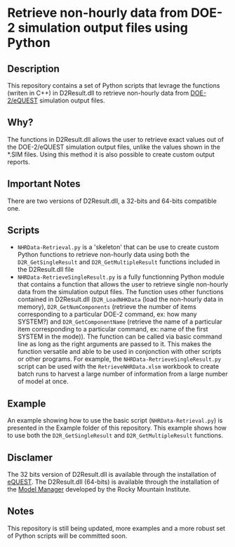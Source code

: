 # Retrieve non-hourly data from DOE-2 simulation output files using Python

## Description
This repository contains a set of Python scripts that levrage the functions (writen in C++) in D2Result.dll to retrieve non-hourly data from [DOE-2/eQUEST](http://www.doe2.com/) simulation output files.

## Why?
The functions in D2Result.dll allows the user to retrieve exact values out of the DOE-2/eQUEST simulation output files, unlike the values shown in the *.SIM files.
Using this method it is also possible to create custom output reports.

## Important Notes
There are two versions of D2Result.dll, a 32-bits and 64-bits compatible one.

## Scripts
- `NHRData-Retrieval.py` is a 'skeleton' that can be use to create custom Python functions to retrieve non-hourly data using both the `D2R_GetSingleResult` and `D2R_GetMultipleResult` functions included in the D2Result.dll file
- `NHRData-RetrieveSingleResult.py` is a fully functionning Python module that contains a function that allows the user to retrieve single non-hourly data from the simulation output files. The function uses other functions contained in D2Result.dll (`D2R_LoadNHKData` (load the non-hourly data in memory), `D2R_GetNumComponents` (retrieve the number of items corresponding to a particular DOE-2 command, ex: how many SYSTEM?) and `D2R_GetComponentName` (retrieve the name of a particular item corresponding to a particular command, ex: name of the first SYSTEM in the mode)). The function can be called via basic command line as long as the right arguments are passed to it. This makes the function versatile and able to be used in conjonction with other scripts or other programs. For example, the `NHRData-RetrieveSingleResult.py` script can be used with the `RetrieveNHRData.xlsm` workbook to create batch runs to harvest a large number of information from a large number of model at once.

## Example
An example showing how to use the basic script (`NHRData-Retrieval.py`) is presented in the Example folder of this repository. This example shows how to use both the `D2R_GetSingleResult` and `D2R_GetMultipleResult` functions.

## Disclamer
The 32 bits version of D2Result.dll is available through the installation of [eQUEST](http://www.doe2.com/equest/). The D2Result.dll (64-bits) is available through the installation of the [Model Manager](http://www.rmi.org/ModelingTools) developed by the Rocky Mountain Institute.

## Notes
This repository is still being updated, more examples and a more robust set of Python scripts will be committed soon.